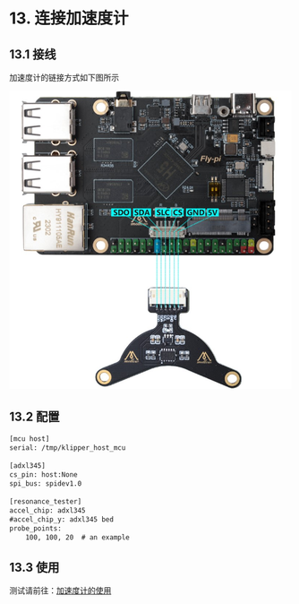 # 13. 连接加速度计

## 13.1 接线

加速度计的链接方式如下图所示

<img src="../../images/boards/fly_pi_v2/adxl345.jpg" alt="adxl345" style="zoom:70%;" />

## 13.2 配置

```
[mcu host]
serial: /tmp/klipper_host_mcu

[adxl345]
cs_pin: host:None
spi_bus: spidev1.0

[resonance_tester]
accel_chip: adxl345
#accel_chip_y: adxl345 bed
probe_points:
    100, 100, 20  # an example
```

## 13.3 使用

测试请前往：[加速度计的使用](/advanced/Accelerometer?id=测试 "点击即可跳转")
